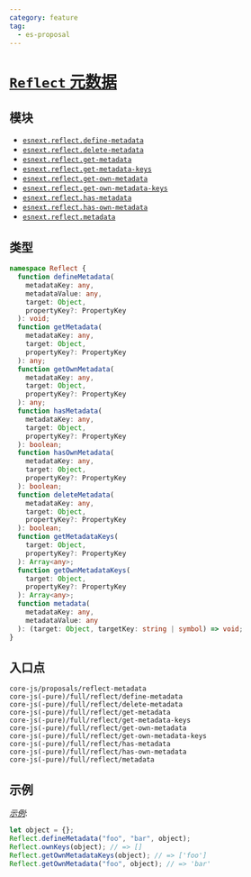 ```yaml
---
category: feature
tag:
  - es-proposal
---
```


# [`Reflect` 元数据](https://github.com/rbuckton/reflect-metadata)

## 模块

- [`esnext.reflect.define-metadata`](https://github.com/zloirock/core-js/blob/master/packages/core-js/modules/esnext.reflect.define-metadata.js)
- [`esnext.reflect.delete-metadata`](https://github.com/zloirock/core-js/blob/master/packages/core-js/modules/esnext.reflect.delete-metadata.js)
- [`esnext.reflect.get-metadata`](https://github.com/zloirock/core-js/blob/master/packages/core-js/modules/esnext.reflect.get-metadata.js)
- [`esnext.reflect.get-metadata-keys`](https://github.com/zloirock/core-js/blob/master/packages/core-js/modules/esnext.reflect.get-metadata-keys.js)
- [`esnext.reflect.get-own-metadata`](https://github.com/zloirock/core-js/blob/master/packages/core-js/modules/esnext.reflect.get-own-metadata.js)
- [`esnext.reflect.get-own-metadata-keys`](https://github.com/zloirock/core-js/blob/master/packages/core-js/modules/esnext.reflect.get-own-metadata-keys.js)
- [`esnext.reflect.has-metadata`](https://github.com/zloirock/core-js/blob/master/packages/core-js/modules/esnext.reflect.has-metadata.js)
- [`esnext.reflect.has-own-metadata`](https://github.com/zloirock/core-js/blob/master/packages/core-js/modules/esnext.reflect.has-own-metadata.js)
- [`esnext.reflect.metadata`](https://github.com/zloirock/core-js/blob/master/packages/core-js/modules/esnext.reflect.metadata.js)

## 类型

```ts
namespace Reflect {
  function defineMetadata(
    metadataKey: any,
    metadataValue: any,
    target: Object,
    propertyKey?: PropertyKey
  ): void;
  function getMetadata(
    metadataKey: any,
    target: Object,
    propertyKey?: PropertyKey
  ): any;
  function getOwnMetadata(
    metadataKey: any,
    target: Object,
    propertyKey?: PropertyKey
  ): any;
  function hasMetadata(
    metadataKey: any,
    target: Object,
    propertyKey?: PropertyKey
  ): boolean;
  function hasOwnMetadata(
    metadataKey: any,
    target: Object,
    propertyKey?: PropertyKey
  ): boolean;
  function deleteMetadata(
    metadataKey: any,
    target: Object,
    propertyKey?: PropertyKey
  ): boolean;
  function getMetadataKeys(
    target: Object,
    propertyKey?: PropertyKey
  ): Array<any>;
  function getOwnMetadataKeys(
    target: Object,
    propertyKey?: PropertyKey
  ): Array<any>;
  function metadata(
    metadataKey: any,
    metadataValue: any
  ): (target: Object, targetKey: string | symbol) => void;
}
```

## 入口点

```
core-js/proposals/reflect-metadata
core-js(-pure)/full/reflect/define-metadata
core-js(-pure)/full/reflect/delete-metadata
core-js(-pure)/full/reflect/get-metadata
core-js(-pure)/full/reflect/get-metadata-keys
core-js(-pure)/full/reflect/get-own-metadata
core-js(-pure)/full/reflect/get-own-metadata-keys
core-js(-pure)/full/reflect/has-metadata
core-js(-pure)/full/reflect/has-own-metadata
core-js(-pure)/full/reflect/metadata
```

## 示例

[_示例_](https://goo.gl/KCo3PS):

```js
let object = {};
Reflect.defineMetadata("foo", "bar", object);
Reflect.ownKeys(object); // => []
Reflect.getOwnMetadataKeys(object); // => ['foo']
Reflect.getOwnMetadata("foo", object); // => 'bar'
```
